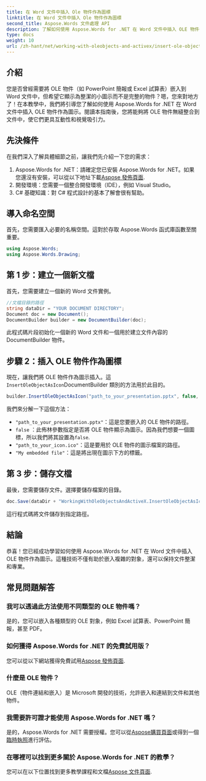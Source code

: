 ```yaml
---
title: 在 Word 文件中插入 Ole 物件作為圖標
linktitle: 在 Word 文件中插入 Ole 物件作為圖標
second_title: Aspose.Words 文件處理 API
description: 了解如何使用 Aspose.Words for .NET 在 Word 文件中插入 OLE 物件作為圖示。請按照我們的逐步指南來增強您的文件。
type: docs
weight: 10
url: /zh-hant/net/working-with-oleobjects-and-activex/insert-ole-object-as-icon/
---
```

## 介紹

您是否曾經需要將 OLE 物件（如 PowerPoint 簡報或 Excel 試算表）嵌入到 Word 文件中，但希望它顯示為整潔的小圖示而不是完整的物件？嗯，您來對地方了！在本教學中，我們將引導您了解如何使用 Aspose.Words for .NET 在 Word 文件中插入 OLE 物件作為圖示。閱讀本指南後，您將能夠將 OLE 物件無縫整合到文件中，使它們更具互動性和視覺吸引力。

## 先決條件

在我們深入了解具體細節之前，讓我們先介紹一下您的需求：

1.  Aspose.Words for .NET：請確定您已安裝 Aspose.Words for .NET。如果您還沒有安裝，可以從以下地址下載[Aspose 發佈頁面](https://releases.aspose.com/words/net/).
2. 開發環境：您需要一個整合開發環境（IDE），例如 Visual Studio。
3. C# 基礎知識：對 C# 程式設計的基本了解會很有幫助。

## 導入命名空間

首先，您需要匯入必要的名稱空間。這對於存取 Aspose.Words 函式庫函數至關重要。

```csharp
using Aspose.Words;
using Aspose.Words.Drawing;
```

## 第 1 步：建立一個新文檔

首先，您需要建立一個新的 Word 文件實例。

```csharp
//文檔目錄的路徑
string dataDir = "YOUR DOCUMENT DIRECTORY";
Document doc = new Document();
DocumentBuilder builder = new DocumentBuilder(doc);
```

此程式碼片段初始化一個新的 Word 文件和一個用於建立文件內容的 DocumentBuilder 物件。

## 步驟 2：插入 OLE 物件作為圖標

現在，讓我們將 OLE 物件作為圖示插入。這`InsertOleObjectAsIcon`DocumentBuilder 類別的方法用於此目的。

```csharp
builder.InsertOleObjectAsIcon("path_to_your_presentation.pptx", false, "path_to_your_icon.ico", "My embedded file");
```

我們來分解一下這個方法：
- `"path_to_your_presentation.pptx"`：這是您要嵌入的 OLE 物件的路徑。
- `false` ：此佈林參數指定是否將 OLE 物件顯示為圖示。因為我們想要一個圖標，所以我們將其設置為`false`.
- `"path_to_your_icon.ico"`：這是要用於 OLE 物件的圖示檔案的路徑。
- `"My embedded file"`：這是將出現在圖示下方的標籤。

## 第 3 步：儲存文檔

最後，您需要儲存文件。選擇要儲存檔案的目錄。

```csharp
doc.Save(dataDir + "WorkingWithOleObjectsAndActiveX.InsertOleObjectAsIcon.docx");
```

這行程式碼將文件儲存到指定路徑。

## 結論

恭喜！您已經成功學習如何使用 Aspose.Words for .NET 在 Word 文件中插入 OLE 物件作為圖示。這種技術不僅有助於嵌入複雜的對象，還可以保持文件整潔和專業。

## 常見問題解答

### 我可以透過此方法使用不同類型的 OLE 物件嗎？

是的，您可以嵌入各種類型的 OLE 對象，例如 Excel 試算表、PowerPoint 簡報，甚至 PDF。

### 如何獲得 Aspose.Words for .NET 的免費試用版？

您可以從以下網站獲得免費試用[Aspose 發佈頁面](https://releases.aspose.com/).

### 什麼是 OLE 物件？

OLE（物件連結和嵌入）是 Microsoft 開發的技術，允許嵌入和連結到文件和其他物件。

### 我需要許可證才能使用 Aspose.Words for .NET 嗎？

是的，Aspose.Words for .NET 需要授權。您可以從[Aspose購買頁面](https://purchase.aspose.com/buy)或得到一個[臨時執照](https://purchase.aspose.com/temporary-license/)進行評估。

### 在哪裡可以找到更多關於 Aspose.Words for .NET 的教學？

您可以在以下位置找到更多教學課程和文檔[Aspose 文件頁面](https://reference.aspose.com/words/net/).